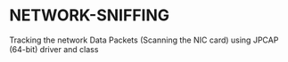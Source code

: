 # NETWORK-SNIFFING
Tracking the network Data Packets (Scanning the NIC card) using JPCAP (64-bit) driver and class 
